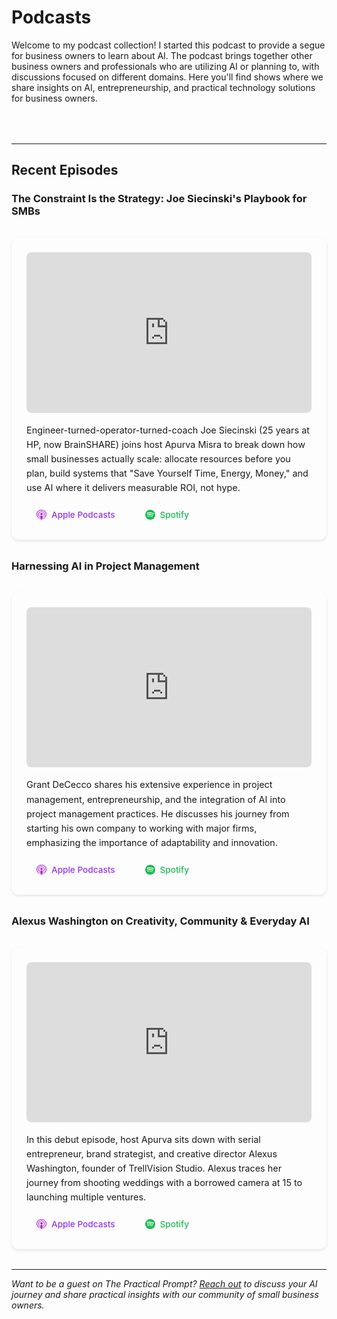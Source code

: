 # Podcasts

Welcome to my podcast collection! I started this podcast to provide a segue for business owners to learn about AI. The podcast brings together other business owners and professionals who are utilizing AI or planning to, with discussions focused on different domains. Here you'll find shows where we share insights on AI, entrepreneurship, and practical technology solutions for business owners.

<style>
.podcast-grid {
  display: grid;
  grid-template-columns: repeat(auto-fit, minmax(400px, 1fr));
  gap: 2rem;
  margin: 2rem 0;
}

.podcast-card {
  background: var(--md-code-bg-color);
  border-radius: 12px;
  overflow: hidden;
  box-shadow: 0 4px 6px -1px rgba(0, 0, 0, 0.1);
  transition: transform 0.2s ease, box-shadow 0.2s ease;
}

.podcast-card:hover {
  transform: translateY(-2px);
  box-shadow: 0 8px 15px -3px rgba(0, 0, 0, 0.2);
}


.podcast-content {
  padding: 1.5rem;
}

.podcast-title {
  font-size: 1.25rem;
  font-weight: 600;
  margin-bottom: 0.5rem;
  color: var(--md-primary-fg-color);
  line-height: 1.3;
}

.podcast-description {
  color: var(--md-default-fg-color--light);
  margin-bottom: 1rem;
  font-size: 0.9rem;
  line-height: 1.5;
}

.podcast-links {
  display: flex;
  gap: 1rem;
  flex-wrap: wrap;
}

.podcast-link {
  display: inline-flex;
  align-items: center;
  gap: 0.5rem;
  color: var(--md-primary-fg-color);
  text-decoration: none;
  font-weight: 500;
  padding: 0.5rem 1rem;
  border: 1px solid var(--md-primary-fg-color);
  border-radius: 6px;
  transition: all 0.2s ease;
  font-size: 0.85rem;
}

.podcast-link:hover {
  background: var(--md-primary-fg-color);
  color: var(--md-primary-bg-color);
}

.podcast-link.disabled {
  opacity: 0.5;
  cursor: not-allowed;
  border-color: var(--md-default-fg-color--light);
  color: var(--md-default-fg-color--light);
}

.podcast-link.disabled:hover {
  background: transparent;
  color: var(--md-default-fg-color--light);
}

.platform-icon {
  width: 16px;
  height: 16px;
  display: inline-block;
}

/* Platform-specific styling */
.spotify-link {
  border-color: #1DB954;
  color: #1DB954;
}

.spotify-link:hover:not(.disabled) {
  background: #1DB954;
  color: white;
}

.apple-link {
  border-color: #9333EA;
  color: #9333EA;
}

.apple-link:hover:not(.disabled) {
  background: #9333EA;
  color: white;
}

.youtube-link {
  border-color: #FF0000;
  color: #FF0000;
}

.youtube-link:hover:not(.disabled) {
  background: #FF0000;
  color: white;
}

/* Episode styling */
.episode-container {
  margin: 2rem 0;
  padding: 1.5rem;
  background: var(--md-code-bg-color);
  border-radius: 12px;
  box-shadow: 0 2px 4px rgba(0, 0, 0, 0.1);
}

.video-wrapper {
  position: relative;
  width: 100%;
  height: 0;
  padding-bottom: 56.25%; /* 16:9 aspect ratio */
  margin-bottom: 1rem;
  overflow: hidden;
  border-radius: 8px;
}

.video-wrapper iframe {
  position: absolute;
  top: 0;
  left: 0;
  width: 100%;
  height: 100%;
  border: none;
}

.episode-description {
  color: var(--md-default-fg-color--light);
  margin-bottom: 1rem;
  font-size: 0.9rem;
  line-height: 1.6;
}

.episode-links {
  display: flex;
  gap: 1rem;
  flex-wrap: wrap;
}

.episode-link {
  display: inline-flex;
  align-items: center;
  gap: 0.5rem;
  color: var(--md-primary-fg-color);
  text-decoration: none;
  font-weight: 500;
  padding: 0.5rem 1rem;
  border: 1px solid var(--md-primary-fg-color);
  border-radius: 6px;
  transition: all 0.2s ease;
  font-size: 0.85rem;
}

.episode-link:hover {
  background: var(--md-primary-fg-color);
  color: var(--md-primary-bg-color);
}

.episode-link.disabled {
  opacity: 0.5;
  cursor: not-allowed;
  border-color: var(--md-default-fg-color--light);
  color: var(--md-default-fg-color--light);
}

.episode-link.disabled:hover {
  background: transparent;
  color: var(--md-default-fg-color--light);
}

/* Episode-specific platform styling */
.episode-link.spotify-link {
  border-color: #1DB954;
  color: #1DB954;
}

.episode-link.spotify-link:hover:not(.disabled) {
  background: #1DB954;
  color: white;
}

.episode-link.apple-link {
  border-color: #9333EA;
  color: #9333EA;
}

.episode-link.apple-link:hover:not(.disabled) {
  background: #9333EA;
  color: white;
}
</style>

<div class="podcast-grid">

</div>

---

## Recent Episodes

### The Constraint Is the Strategy: Joe Siecinski's Playbook for SMBs

<div class="episode-container">
  <div class="video-wrapper">
    <iframe width="560" height="315" src="https://www.youtube.com/embed/r-vv6qX3Jm8" title="The Constraint Is the Strategy: Joe Siecinski's Playbook for SMBs" frameborder="0" allow="accelerometer; autoplay; clipboard-write; encrypted-media; gyroscope; picture-in-picture; web-share" allowfullscreen></iframe>
  </div>
  <div class="episode-description">
    Engineer-turned-operator-turned-coach Joe Siecinski (25 years at HP, now BrainSHARE) joins host Apurva Misra to break down how small businesses actually scale: allocate resources before you plan, build systems that "Save Yourself Time, Energy, Money," and use AI where it delivers measurable ROI, not hype.
  </div>
  <div class="episode-links">
    <a href="https://podcasts.apple.com/us/podcast/the-constraint-is-the-strategy-joe-siecinskis/id1830322880?i=1000723349535" class="episode-link apple-link" target="_blank">
      <img src="images/Apple-Podcast-icon-Logo-Vector.svg--272x300.png" alt="Apple Podcasts" class="platform-icon">
      Apple Podcasts
    </a>
    <a href="https://open.spotify.com/episode/2DZHLwXLccK5VVKaJWQip3" class="episode-link spotify-link" target="_blank">
      <svg class="platform-icon" viewBox="0 0 24 24" fill="currentColor">
        <path d="M12 0C5.4 0 0 5.4 0 12s5.4 12 12 12 12-5.4 12-12S18.66 0 12 0zm5.521 17.34c-.24.359-.66.48-1.021.24-2.82-1.74-6.36-2.101-10.561-1.141-.418.122-.779-.179-.899-.539-.12-.421.18-.78.54-.9 4.56-1.021 8.52-.6 11.64 1.32.42.18.479.659.301 1.02zm1.44-3.3c-.301.42-.841.6-1.262.3-3.239-1.98-8.159-2.58-11.939-1.38-.479.12-1.02-.12-1.14-.6-.12-.48.12-1.021.6-1.141C9.6 9.9 15 10.561 18.72 12.84c.361.181.54.78.241 1.2zm.12-3.36C15.24 8.4 8.82 8.16 5.16 9.301c-.6.179-1.2-.181-1.38-.721-.18-.601.18-1.2.72-1.381 4.26-1.26 11.28-1.02 15.721 1.621.539.3.719 1.02.42 1.56-.299.421-1.02.599-1.559.3z"/>
      </svg>
      Spotify
    </a>
  </div>
</div>

### Harnessing AI in Project Management

<div class="episode-container">
  <div class="video-wrapper">
    <iframe width="560" height="315" src="https://www.youtube.com/embed/ZegnErvzJwY" title="Harnessing AI in Project Management" frameborder="0" allow="accelerometer; autoplay; clipboard-write; encrypted-media; gyroscope; picture-in-picture; web-share" allowfullscreen></iframe>
  </div>
  <div class="episode-description">
    Grant DeCecco shares his extensive experience in project management, entrepreneurship, and the integration of AI into project management practices. He discusses his journey from starting his own company to working with major firms, emphasizing the importance of adaptability and innovation.
  </div>
  <div class="episode-links">
    <a href="https://podcasts.apple.com/us/podcast/harnessing-ai-in-project-management/id1830322880?i=1000723028211" class="episode-link apple-link" target="_blank">
      <img src="images/Apple-Podcast-icon-Logo-Vector.svg--272x300.png" alt="Apple Podcasts" class="platform-icon">
      Apple Podcasts
    </a>
    <a href="https://open.spotify.com/episode/1AopTVvHS0ZzJLAJSuOlWL" class="episode-link spotify-link" target="_blank">
      <svg class="platform-icon" viewBox="0 0 24 24" fill="currentColor">
        <path d="M12 0C5.4 0 0 5.4 0 12s5.4 12 12 12 12-5.4 12-12S18.66 0 12 0zm5.521 17.34c-.24.359-.66.48-1.021.24-2.82-1.74-6.36-2.101-10.561-1.141-.418.122-.779-.179-.899-.539-.12-.421.18-.78.54-.9 4.56-1.021 8.52-.6 11.64 1.32.42.18.479.659.301 1.02zm1.44-3.3c-.301.42-.841.6-1.262.3-3.239-1.98-8.159-2.58-11.939-1.38-.479.12-1.02-.12-1.14-.6-.12-.48.12-1.021.6-1.141C9.6 9.9 15 10.561 18.72 12.84c.361.181.54.78.241 1.2zm.12-3.36C15.24 8.4 8.82 8.16 5.16 9.301c-.6.179-1.2-.181-1.38-.721-.18-.601.18-1.2.72-1.381 4.26-1.26 11.28-1.02 15.721 1.621.539.3.719 1.02.42 1.56-.299.421-1.02.599-1.559.3z"/>
      </svg>
      Spotify
    </a>
  </div>
</div>

### Alexus Washington on Creativity, Community & Everyday AI

<div class="episode-container">
  <div class="video-wrapper">
    <iframe width="560" height="315" src="https://www.youtube.com/embed/cckc7m9neio" title="Alexus Washington on Creativity, Community & Everyday AI" frameborder="0" allow="accelerometer; autoplay; clipboard-write; encrypted-media; gyroscope; picture-in-picture; web-share" allowfullscreen></iframe>
  </div>
  <div class="episode-description">
    In this debut episode, host Apurva sits down with serial entrepreneur, brand strategist, and creative director Alexus Washington, founder of TrellVision Studio. Alexus traces her journey from shooting weddings with a borrowed camera at 15 to launching multiple ventures.
  </div>
  <div class="episode-links">
    <a href="https://podcasts.apple.com/us/podcast/alexus-washington-on-creativity-community-everyday-ai/id1830322880?i=1000720134090" class="episode-link apple-link" target="_blank">
      <img src="images/Apple-Podcast-icon-Logo-Vector.svg--272x300.png" alt="Apple Podcasts" class="platform-icon">
      Apple Podcasts
    </a>
    <a href="https://open.spotify.com/episode/3YGhYGNusDETKDZNR4UHcW" class="episode-link spotify-link" target="_blank">
      <svg class="platform-icon" viewBox="0 0 24 24" fill="currentColor">
        <path d="M12 0C5.4 0 0 5.4 0 12s5.4 12 12 12 12-5.4 12-12S18.66 0 12 0zm5.521 17.34c-.24.359-.66.48-1.021.24-2.82-1.74-6.36-2.101-10.561-1.141-.418.122-.779-.179-.899-.539-.12-.421.18-.78.54-.9 4.56-1.021 8.52-.6 11.64 1.32.42.18.479.659.301 1.02zm1.44-3.3c-.301.42-.841.6-1.262.3-3.239-1.98-8.159-2.58-11.939-1.38-.479.12-1.02-.12-1.14-.6-.12-.48.12-1.021.6-1.141C9.6 9.9 15 10.561 18.72 12.84c.361.181.54.78.241 1.2zm.12-3.36C15.24 8.4 8.82 8.16 5.16 9.301c-.6.179-1.2-.181-1.38-.721-.18-.601.18-1.2.72-1.381 4.26-1.26 11.28-1.02 15.721 1.621.539.3.719 1.02.42 1.56-.299.421-1.02.599-1.559.3z"/>
      </svg>
      Spotify
    </a>
  </div>
</div>

---

_Want to be a guest on The Practical Prompt? [Reach out](mailto:apurva@sentick.com) to discuss your AI journey and share practical insights with our community of small business owners._
